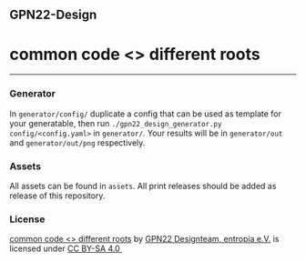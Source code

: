 ## GPN22-Design
# common code <> different roots
---
### Generator

In `generator/config/` duplicate a config that can be used as template for your generatable, then run `./gpn22_design_generator.py config/<config.yaml>` in `generator/`. Your results will be in `generator/out` and `generator/out/png` respectively.

### Assets

All assets can be found in `assets`. All print releases should be added as release of this repository.

### License

 <p xmlns:cc="http://creativecommons.org/ns#" xmlns:dct="http://purl.org/dc/terms/"><a property="dct:title" rel="cc:attributionURL" href="https://github.com/entropia/design-gpn22">common code <> different roots</a> by <a rel="cc:attributionURL dct:creator" property="cc:attributionName" href="https://entropia.de">GPN22 Designteam, entropia e.V.</a> is licensed under <a href="https://creativecommons.org/licenses/by-sa/4.0/?ref=chooser-v1" target="_blank" rel="license noopener noreferrer" style="display:inline-block;">CC BY-SA 4.0 <img style="height:14px!important;margin-left:3px;vertical-align:text-bottom;" src="https://mirrors.creativecommons.org/presskit/icons/cc.svg?ref=chooser-v1" alt=""><img style="height:14px!important;margin-left:3px;vertical-align:text-bottom;" src="https://mirrors.creativecommons.org/presskit/icons/by.svg?ref=chooser-v1" alt=""><img style="height:14px!important;margin-left:3px;vertical-align:text-bottom;" src="https://mirrors.creativecommons.org/presskit/icons/sa.svg?ref=chooser-v1" alt=""></a></p> 
